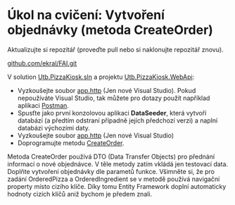 # Úkol na cvičení: Vytvoření objednávky (metoda CreateOrder)

Aktualizujte si repozitář (proveďte pull nebo si naklonujte repozitář znovu).

[github.com/ekral/FAI.git](https://github.com/ekral/FAI.git)

V solution [Utb.PizzaKiosk.sln](https://github.com/ekral/FAI/blob/master/AF/src/Utb.PizzaKiosk) a projektu [Utb.PizzaKiosk.WebApi](https://github.com/ekral/FAI/blob/master/AF/src/Utb.PizzaKiosk/Utb.PizzaKosk.WebApi):

- Vyzkoušejte soubor [app.http](https://github.com/ekral/FAI/blob/master/AF/src/Utb.PizzaKiosk/Utb.PizzaKosk.WebApi/app.http) (Jen nové Visual Studio). Pokud nepoužíváte Visual Studio, tak můžete pro dotazy použít například aplikaci [Postman](https://www.postman.com).
- Spusťte jako první konzolovou aplikaci **DataSeeder**, která vytvoří databází (a předtím odstraní případně jejích předchozí verzi) a naplní databázi výchozími daty.
- Vyzkoušejte soubor [app.http](https://github.com/ekral/FAI/blob/master/AF/src/Utb.PizzaKiosk/Utb.PizzaKosk.WebApi/app.http) (Jen nové Visual Studio)
- Doprogramujte metodu [CreateOrder](https://github.com/ekral/FAI/blob/master/AF/src/Utb.PizzaKiosk/Utb.PizzaKosk.WebApi/Program.cs#L75).

Metoda CreateOrder používá DTO (Data Transfer Objects) pro přednání informací o nové objednávce. V těle metody zatím vkládá jen testovací data. Doplňte vytvoření objednávky dle parametů funkce. Všimněte si, že pro zadání OrderedPizza a OrderedIngredient se v metodě používá navigační property místo cizího klíče. Díky tomu Entity Framework doplní automaticky hodnoty cizích klíčů aniž bychom je předem znali.
